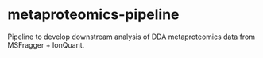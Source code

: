 # metaproteomics-pipeline

Pipeline to develop downstream analysis of DDA metaproteomics data from MSFragger + IonQuant.
